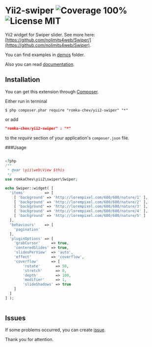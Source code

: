# Yii2-swiper ![Coverage 100%](https://img.shields.io/badge/coverage-100%25-green.svg?style=flat) ![License MIT](https://img.shields.io/badge/License-MIT-blue.svg?style=flat)

Yii2 widget for Swiper slider. See more here: [https://github.com/nolimits4web/Swiper/](https://github.com/nolimits4web/Swiper).

You can find examples in [demos](demos) folder.

Also you can read [documentation](docs).

## Installation
 
You can get this extension through [Composer](https://getcomposer.org/download/).
 
Either run in terminal
 
```Shell
$ php composer.phar require "romka-chev/yii2-swiper" "*"
```
 
or add
 
```JSON
"romka-chev/yii2-swiper" : "*"
```
 
to the *require* section of your application's ```composer.json``` file.
    
###Usage

```PHP
 
<?php
/**
 * @var \yii\web\View $this
 */
use romkaChev\yii2\swiper\Swiper;

echo Swiper::widget( [
  'items'         => [
    [ 'background' => 'http://lorempixel.com/600/600/nature/1' ],
    [ 'background' => 'http://lorempixel.com/600/600/nature/2' ],
    [ 'background' => 'http://lorempixel.com/600/600/nature/3' ],
    [ 'background' => 'http://lorempixel.com/600/600/nature/4' ],
    [ 'background' => 'http://lorempixel.com/600/600/nature/5' ]
  ],
  'behaviours'    => [
    'pagination'
  ],
  'pluginOptions' => [
    'grabCursor'     => true,
    'centeredSlides' => true,
    'slidesPerView'  => 'auto',
    'effect'         => 'coverflow',
    'coverflow'      => [
        'rotate'       => 50,
        'stretch'      => 0,
        'depth'        => 100,
        'modifier'     => 1,
        'slideShadows' => true
    ]
  ]
] );
 
```

## Issues

If some problems occurred, you can create [issue](issues).

Thank you for attention.
